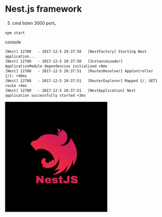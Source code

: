 # Nest.js framework

5. cmd
listen 3000 port。

```
npm start
```

console

```
[Nest] 12780   - 2017-12-5 20:37:50   [NestFactory] Starting Nest application...
[Nest] 12780   - 2017-12-5 20:37:50   [InstanceLoader] ApplicationModule dependencies initialized +8ms
[Nest] 12780   - 2017-12-5 20:37:51   [RoutesResolver] AppController {/}: +40ms
[Nest] 12780   - 2017-12-5 20:37:51   [RouterExplorer] Mapped {/, GET} route +4ms
[Nest] 12780   - 2017-12-5 20:37:51   [NestApplication] Nest application successfully started +3ms
```

![image info](Asserts/NestJS.png)